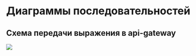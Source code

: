 # Диаграммы последовательностей

## Схема передачи выражения в api-gateway
<img src="https://www.plantuml.com/plantuml/png/VL7FIiCm7BxdANul8Bjxa2c830yAAXubh472N5lIbDZR72Y8Xu4dRyCtg6LZasbzXIzlPD8ujrvsA8NlJxxlIxgPvahdmpkMkh_iovJ7cguoeOXdbBVGmrIUS2qCBpp7MznreWR1OnZBQU-0EEtJ-Td59NLuAZlYFbKYosGICxvcyOeIAomnGscViBGJmi91FtQ4sZwWt99EFOOASpko4ypnHRr83DD4YxXVd8fYI_hkp8zENkBxJtgy2TybEv8nLmLf9SIMxiq-DwmhLA76X_jcplA2JpBDwA0rhRcQPmDcrZYclZVcVcXpbgS95TqcAicrZ0Kp_tcr7JSxnpkxXkWR6H5cMDb9SsHmvE5gQonGUO_h7r8tRz2B66DT4KVkuNy1"/>
